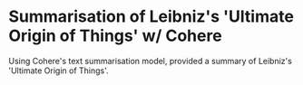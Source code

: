 # Summarisation of Leibniz's 'Ultimate Origin of Things' w/ Cohere

Using Cohere's text summarisation model, provided a summary of Leibniz's 'Ultimate Origin of Things'.
